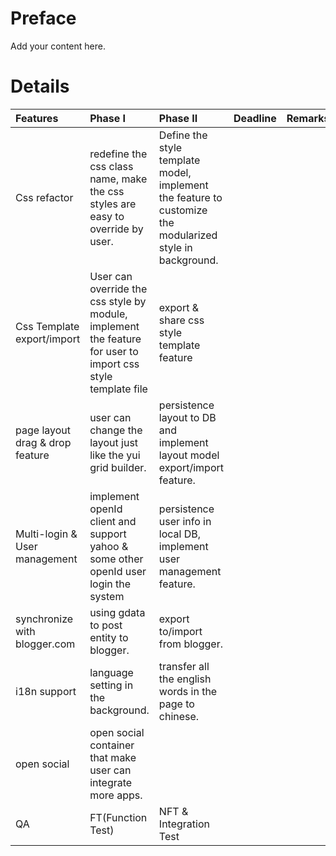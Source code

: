 # Preface #

Add your content here.


# Details #
| **Features**| **Phase I** | **Phase II** | **Deadline** | **Remarks** | **Owner** | **AssignTo** |
|:------------|:------------|:-------------|:-------------|:------------|:----------|:-------------|
|Css refactor | redefine the css class name, make the css styles are easy to override by user.  | Define the style template model, implement the feature to customize the modularized style in background.  |              |             | Haydn     | Haydn, Ping  |
| Css Template export/import | User can override the css style by module, implement the feature for user to import css style template file  | export & share css style template feature |              |             | Ping, Haydn | Ping, Haydn, Liyang|
| page layout drag & drop feature | user can change the layout just like the yui grid builder. | persistence layout to DB and implement layout model export/import feature. |              |             | Ping      | Ping, Haydn, Liyang |
|Multi-login & User management | implement openId client and support yahoo & some other openId user login the system | persistence user info in local DB, implement user management feature. |              |             | Liyang    | Liyang, Ping |
|synchronize with blogger.com | using gdata to post entity to blogger. | export to/import from blogger. |              |             | Liyang    | Liyang, A.TNG|
|i18n support | language setting in the background.| transfer all the english words in the page to chinese.|              |             | A.TNG     | A.TNG        |
|open social  | open social container that make user can integrate more apps.|              |              |             | Widen     | Widen, Ping  |
| QA          | FT(Function Test) | NFT & Integration Test  |              |             | Ailivina  | Ailivina, A.TNG |